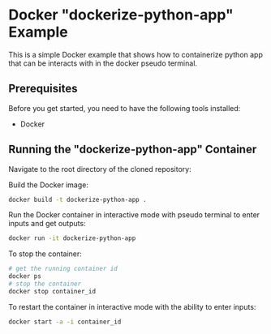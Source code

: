 # Docker "dockerize-python-app" Example

This is a simple Docker example that shows how to containerize python app that can be interacts with in the docker pseudo terminal.

## Prerequisites

Before you get started, you need to have the following tools installed:

- Docker

## Running the "dockerize-python-app" Container

Navigate to the root directory of the cloned repository:

Build the Docker image:

```bash
docker build -t dockerize-python-app .
```

Run the Docker container in interactive mode with pseudo terminal to enter inputs and get outputs:

```bash
docker run -it dockerize-python-app
```

To stop the container:

```bash
# get the running container id
docker ps
# stop the container
docker stop container_id
```

To restart the container in interactive mode with the ability to enter inputs:

```bash
docker start -a -i container_id
```
